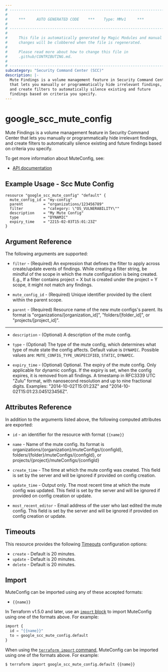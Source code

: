 ```yaml
---
# ----------------------------------------------------------------------------
#
#     ***     AUTO GENERATED CODE    ***    Type: MMv1     ***
#
# ----------------------------------------------------------------------------
#
#     This file is automatically generated by Magic Modules and manual
#     changes will be clobbered when the file is regenerated.
#
#     Please read more about how to change this file in
#     .github/CONTRIBUTING.md.
#
# ----------------------------------------------------------------------------
subcategory: "Security Command Center (SCC)"
description: |-
  Mute Findings is a volume management feature in Security Command Center
  that lets you manually or programmatically hide irrelevant findings,
  and create filters to automatically silence existing and future
  findings based on criteria you specify.
---
```


# google_scc_mute_config

Mute Findings is a volume management feature in Security Command Center
that lets you manually or programmatically hide irrelevant findings,
and create filters to automatically silence existing and future
findings based on criteria you specify.


To get more information about MuteConfig, see:

* [API documentation](https://cloud.google.com/security-command-center/docs/reference/rest/v1/organizations.muteConfigs)

## Example Usage - Scc Mute Config


```hcl
resource "google_scc_mute_config" "default" {
  mute_config_id = "my-config"
  parent         = "organizations/123456789"
  filter         = "category: \"OS_VULNERABILITY\""
  description    = "My Mute Config"
  type           = "DYNAMIC"
  expiry_time    = "2215-02-03T15:01:23Z"
}
```

## Argument Reference

The following arguments are supported:


* `filter` -
  (Required)
  An expression that defines the filter to apply across create/update
  events of findings. While creating a filter string, be mindful of
  the scope in which the mute configuration is being created. E.g.,
  If a filter contains project = X but is created under the
  project = Y scope, it might not match any findings.

* `mute_config_id` -
  (Required)
  Unique identifier provided by the client within the parent scope.

* `parent` -
  (Required)
  Resource name of the new mute configs's parent. Its format is
  "organizations/[organization_id]", "folders/[folder_id]", or
  "projects/[project_id]".


- - -


* `description` -
  (Optional)
  A description of the mute config.

* `type` -
  (Optional)
  The type of the mute config, which determines what type of mute state the config affects.
  Default value is `DYNAMIC`.
  Possible values are: `MUTE_CONFIG_TYPE_UNSPECIFIED`, `STATIC`, `DYNAMIC`.

* `expiry_time` -
  (Optional)
  Optional. The expiry of the mute config. Only applicable for dynamic configs.
  If the expiry is set, when the config expires, it is removed from all findings.
  A timestamp in RFC3339 UTC "Zulu" format, with nanosecond resolution and up to
  nine fractional digits. Examples: "2014-10-02T15:01:23Z" and "2014-10-02T15:01:23.045123456Z".


## Attributes Reference

In addition to the arguments listed above, the following computed attributes are exported:

* `id` - an identifier for the resource with format `{{name}}`

* `name` -
  Name of the mute config. Its format is
  organizations/{organization}/muteConfigs/{configId},
  folders/{folder}/muteConfigs/{configId},
  or projects/{project}/muteConfigs/{configId}

* `create_time` -
  The time at which the mute config was created. This field is set by
  the server and will be ignored if provided on config creation.

* `update_time` -
  Output only. The most recent time at which the mute config was
  updated. This field is set by the server and will be ignored if
  provided on config creation or update.

* `most_recent_editor` -
  Email address of the user who last edited the mute config. This
  field is set by the server and will be ignored if provided on
  config creation or update.


## Timeouts

This resource provides the following
[Timeouts](https://developer.hashicorp.com/terraform/plugin/sdkv2/resources/retries-and-customizable-timeouts) configuration options:

- `create` - Default is 20 minutes.
- `update` - Default is 20 minutes.
- `delete` - Default is 20 minutes.

## Import


MuteConfig can be imported using any of these accepted formats:

* `{{name}}`


In Terraform v1.5.0 and later, use an [`import` block](https://developer.hashicorp.com/terraform/language/import) to import MuteConfig using one of the formats above. For example:

```tf
import {
  id = "{{name}}"
  to = google_scc_mute_config.default
}
```

When using the [`terraform import` command](https://developer.hashicorp.com/terraform/cli/commands/import), MuteConfig can be imported using one of the formats above. For example:

```
$ terraform import google_scc_mute_config.default {{name}}
```
